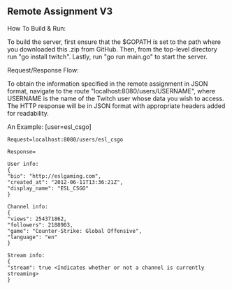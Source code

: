 ## Remote Assignment V3

How To Build & Run:

To build the server, first ensure that the $GOPATH is set to the path where 
you downloaded this .zip from GitHub. Then, from the top-level directory run "go
install twitch". Lastly, run "go run main.go" to start the server.

Request/Response Flow:

To obtain the information specified in the remote assignment in JSON format, 
navigate to the route "localhost:8080/users/USERNAME", where USERNAME is the name 
of the Twitch user whose data you wish to access. The HTTP response will be in
JSON format with appropriate headers added for readability.

An Example: [user=esl_csgo]

    Request=localhost:8080/users/esl_csgo

    Response=

    User info:
    {
    "bio": "http://eslgaming.com",
    "created_at": "2012-06-11T13:36:21Z",
    "display_name": "ESL_CSGO"
    }

    Channel info:
    {
    "views": 254371862,
    "followers": 2188903,
    "game": "Counter-Strike: Global Offensive",
    "language": "en"
    }

    Stream info:
    {
    "stream": true <Indicates whether or not a channel is currently streaming>
    }

